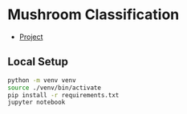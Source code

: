 # Mushroom Classification

- [Project](./project.ipynb)

## Local Setup

```sh
python -m venv venv
source ./venv/bin/activate
pip install -r requirements.txt
jupyter notebook
```

